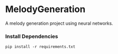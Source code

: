 # MelodyGeneration
A melody generation project using neural networks.


### Install Dependencies 


```
pip install -r requirements.txt
```
